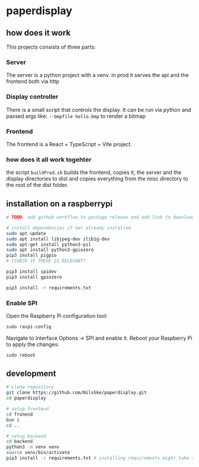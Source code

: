 # paperdisplay

## how does it work

This projects consists of three parts:

### Server

The server is a python project with a venv. in prod it serves the api and the frontend both via http

### Display controller

There is a small script that controls the display. It can be run via python and passed args like: `--bmpfile hello.bmp` to render a bitmap

### Frontend

The frontend is a React + TypeScript + Vite project.

### how does it all work togehter

the script `buildProd.sh` builds the frontend, copies it, the server and the display directories to dist and copies everything from the misc directory to the root of the dist folder.

## installation on a raspberrypi

```bash
# TODO: add github workflow to package release and add link to download to pi

# install dependencies if not already installed
sudo apt update
sudo apt install libjpeg-dev zlib1g-dev
sudo apt-get install python3-pil
sudo apt install python3-gpiozero
pip3 install pigpio
# (CHECK IF THESE IS RELEVANT)

pip3 install spidev
pip3 install gpiozero

pip3 install -r requirements.txt
```

### Enable SPI

Open the Raspberry Pi configuration tool:

```bash
sudo raspi-config
```

Navigate to Interface Options → SPI and enable it.
Reboot your Raspberry Pi to apply the changes:

```bash
sudo reboot
```

## development

```bash
# clone repository
git clone https://github.com/NilsGke/paperdisplay.git
cd paperdisplay

# setup frontend
cd fronend
bun i
cd ..

# setup backend
cd backend
python3 -m venv venv
source venv/bin/activate
pip3 install -r requirements.txt # installing requirements might take a while, especially on a pi zero
```
